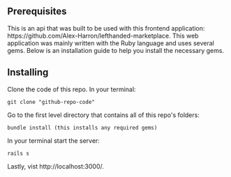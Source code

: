 <h2>Prerequisites</h2>
This is an api that was built to be used with this frontend application: https://github.com/Alex-Harron/lefthanded-marketplace. This web application was mainly written with the Ruby language and uses several gems. Below is an installation guide to help you install the necessary gems.

<h2>Installing</h2>

Clone the code of this repo. In your terminal:

<code>git clone "github-repo-code"</code>

Go to the first level directory that contains all of this repo's folders:

<code>bundle install (this installs any required gems)</code>

In your terminal start the server: 

<code>rails s</code>

Lastly, vist http://localhost:3000/. 
